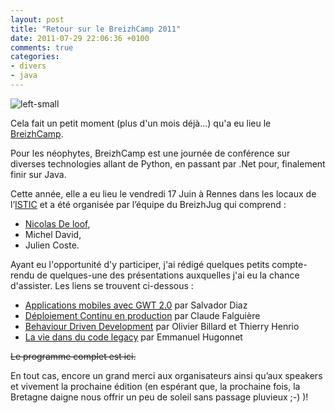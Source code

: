 ```yaml
---
layout: post
title: "Retour sur le BreizhCamp 2011"
date: 2011-07-29 22:06:36 +0100
comments: true
categories: 
- divers
- java
---
```


![left-small](http://3.bp.blogspot.com/-MLdvtEQ7N4U/TjLfDRfW5uI/AAAAAAAAAZk/ldnfjvp-c2o/s1600/BreizhCamp.png)

Cela fait un petit moment (plus d'un mois déjà...) qu'a eu lieu le [BreizhCamp](http://www.breizhcamp.org/). 

Pour les néophytes, BreizhCamp est une journée de conférence sur diverses technologies allant de Python, en passant par .Net pour, finalement finir sur Java.

Cette année, elle a eu lieu le vendredi 17 Juin à Rennes dans les locaux de l’[ISTIC](http://www.istic.univ-rennes1.fr/) et a été organisée par l’équipe du BreizhJug qui comprend :

* [Nicolas De loof](http://blog.loof.fr/),
* Michel David,
* Julien Coste.

Ayant eu l'opportunité d'y participer, j'ai rédigé quelques petits compte-rendu de quelques-une des présentations auxquelles j'ai eu la chance d'assister. Les liens se trouvent ci-dessous : 

* [Applications mobiles avec GWT 2.0](http://blog.soat.fr/2011/06/breizhcamp-applications-mobiles-avec-gwt-2-0-par-salvador-diaz/) par Salvador Diaz
* [Déploiement Continu en production](http://blog.soat.fr/2011/06/breizhcamp-deploiement-continu-en-production-par-claude-falguiere/) par Claude Falguière
* [Behaviour Driven Development](http://blog.soat.fr/2011/06/breizhcamp-behaviour-driven-development-par-olivier-billard-et-thierry-henrio/) par Olivier Billard et Thierry Henrio
* [La vie dans du code legacy](http://blog.soat.fr/2011/07/breizhcamp-j2ee-ma-tuer-ou-comment-survivre-avec-du-legacy-par-emmanuel-hugonnet/) par Emmanuel Hugonnet

~~Le programme complet est ici.~~

En tout cas, encore un grand merci aux organisateurs ainsi qu’aux speakers et vivement la prochaine édition (en espérant que, la prochaine fois, la Bretagne daigne nous offrir un peu de soleil sans passage pluvieux ;-) )!